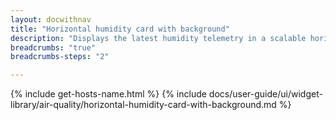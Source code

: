 ```yaml
---
layout: docwithnav
title: "Horizontal humidity card with background"
description: "Displays the latest humidity telemetry in a scalable horizontal layout with the background image."
breadcrumbs: "true"
breadcrumbs-steps: "2"

---
```

{% include get-hosts-name.html %}
{% include docs/user-guide/ui/widget-library/air-quality/horizontal-humidity-card-with-background.md %}
